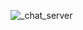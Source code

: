 ![_chat_server](https://github.com/hrs00/chat_server/assets/135930294/59321727-3830-4764-8120-ca7e440c4cfd)
